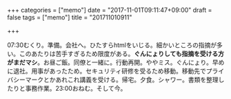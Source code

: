 +++
categories = ["memo"]
date = "2017-11-01T09:11:47+09:00"
draft = false
tags = ["memo"]
title = "201711010911"

+++

07:30むくり。準備。会社へ。ひたすらhtmlをいじる。細かいところの指摘が多い。このあたりは苦手すぎるため限度がある。**ぐんにょりしても指摘を受ける方がまだマシ**。お昼ご飯。同僚と一緒に。行動再開。ややミス。ぐんにょり。早めに退社。用事があったため。セキュリティ研修を受るため移動。移動先でプライバシーマークとかあれこれ講義を受ける。帰宅。夕食。シャワー。書類を整理したりと事務作業。23:00おねむ。そして今。
